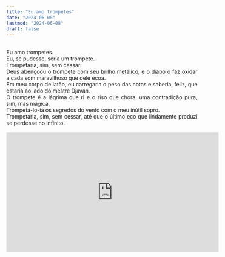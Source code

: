 ```yaml
---
title: "Eu amo trompetes"
date: "2024-06-08"
lastmod: "2024-06-08"
draft: false
---
```


<br>
<div style="text-align: justify">
Eu amo trompetes. 
<br>
Eu, se pudesse, seria um trompete. 
<br>
Trompetaria, sim, sem cessar.
<br>
Deus abençoou o trompete com seu brilho metálico, e o diabo o faz oxidar a cada som maravilhoso que dele ecoa. 
<br>
Em meu corpo de latão, eu carregaria o peso das notas e saberia, feliz, que estaria ao lado do mestre Djavan. 
<br>
O trompete é a lágrima que ri e o riso que chora, uma contradição pura, sim, mas mágica. 
<br>
Trompetá-lo-ia os segredos do vento com o meu inútil sopro. 
<br>
Trompetaria, sim, sem cessar, até que o último eco que lindamente produzi se perdesse no infinito. 
<br>
</div>
<br>

<style>
  .video-container {
    text-align: center;
  }
</style>

<div class="video-container">
  <iframe width="560" height="315" src="https://www.youtube.com/embed/Yp4ZnZ8yqSE?si=Fp9qgRkvd0ncJwp6&amp;start=156" title="YouTube video player" frameborder="0" allow="accelerometer; autoplay; clipboard-write; encrypted-media; gyroscope; picture-in-picture; web-share" referrerpolicy="strict-origin-when-cross-origin" allowfullscreen></iframe>
</div>
